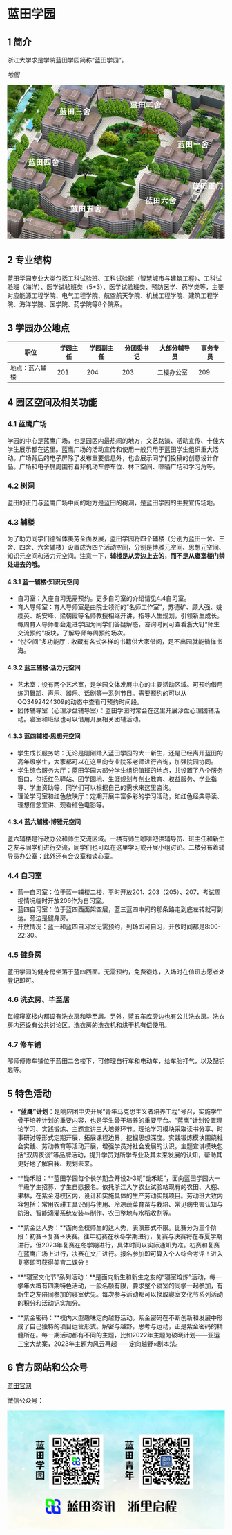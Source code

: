 # 蓝田学园

## 1 简介

浙江大学求是学院蓝田学园简称“蓝田学园”。

*地图*

![](../assets/lantian/map-about-lantian.webp)

## 2 专业结构

蓝田学园专业大类包括工科试验班、工科试验班（智慧城市与建筑工程）、工科试验班（海洋）、医学试验班类（5+3）、医学试验班类、预防医学、药学类等，主要对应能源工程学院、电气工程学院、航空航天学院、机械工程学院、建筑工程学院、海洋学院、医学院、药学院等8个院系。



## 3 学园办公地点

| 职位           | 学园主任 | 学园副主任 | 分团委书记 | 大部分辅导员 | 事务专员 |
| -------------- | -------- | ---------- | ---------- | ------------ | -------- |
| 地点：蓝六辅楼 | 201      | 204        | 203        | 二楼办公室   | 209      |



## 4 园区空间及相关功能

### 4.1 蓝鹰广场

学园的中心是蓝鹰广场，也是园区内最热闹的地方，文艺路演、活动宣传、十佳大学生展示都在这里。蓝鹰广场的活动宣传和使用一般只用于蓝田学生组织重大活动。广场背后的电子屏除了发布重要信息外，也会展示同学们投稿的创意设计作品。广场和电子屏周围有着非机动车停车位、林下空间、晾晒广场和学习角等。

### 4.2 树洞

蓝田的正门与蓝鹰广场中间的地方是蓝田的树洞，是蓝田学园的主要宣传场地。

### 4.3 辅楼

为了助力同学们德智体美劳全面发展，蓝田学园将四个辅楼（分别为蓝田一舍、三舍、四舍、六舍辅楼）设置成为四个活动空间，分别是博雅元空间、思想元空间、知识元空间和活力元空间。注意一下，**辅楼是从旁边上去的，而不是从寝室楼门禁处进去的哦。**

#### 4.3.1 蓝一辅楼·知识元空间

- 自习室：入座自习无需预约。更多自习室的介绍请见4.4自习室。
- 育人导师室：育人导师室是由院士领衔的“名师工作室”，苏德矿、顾大强、姚缨英、胡安峰、梁朝霞等名师教授相继开讲，指导人生规划，引领新生成长。每周育人导师都会走进学园为同学们答疑解惑，咨询时间可查看浙大钉“师生交流预约”板块，了解导师每周预约场次。
- “悦空间”多功能厅：收藏有各式各样的书籍供大家借阅，足不出园就能徜徉书海。

#### 4.3.2 蓝三辅楼·活力元空间

- 艺术室：设有两个艺术室，是学园文体发展中心的主要活动区域。可预约借用练习舞蹈、声乐、器乐、话剧等一系列节目。需要预约的可以从QQ3492424309的动态中查看可预约时间段。
- 团体辅导室（心理沙盘辅导室）：蓝田学园时常会在这里开展沙盘心理团辅活动。寝室和班级也可以借用开展相关团辅活动。

#### 4.3.3 蓝四辅楼·思想元空间

- 学生成长服务站：无论是刚刚踏入蓝田学园的大一新生，还是已经离开蓝田的高年级学生，大家都可以在这里向专业院系老师进行咨询，加强院园协同。
- 学生综合服务大厅：蓝田学园大部分学生组织值班的地点，共设置了八个服务窗口，包括红色驿站、团学园地、生涯规划与创业教育、权益服务、学业指导、学生资助等，同学们可以根据自己的需求来这里咨询。
- 理论学习室和红色放映厅：定期开展丰富多彩的学习活动，如红色经典导读、理想信念宣讲、观看红色电影等。

#### 4.3.4 蓝六辅楼·博雅元空间

蓝六辅楼是行政办公和师生交流区域。一楼有师生咖啡吧供辅导员、班主任和新生之友与同学们进行交流，同学们也可以在这里学习或开展小组讨论。二楼分布着辅导员办公室；此外还有会议室和谈心室。

### 4.4 自习室

- 蓝一自习室：位于蓝一辅楼二楼，平时开放201、203（205）、207，考试周视情况临时开放206作为自习室。
- 蓝四自习室：位于蓝四西面架空层，蓝三蓝四中间的那条路走到底左转就可到达。旁边是健身房。
- 开放情况：蓝一和蓝四自习室无需预约，到场即可自习，开放时间都是8:00-22:30。

### 4.5 健身房

蓝田学园的健身房坐落于蓝四西面。无需预约，免费锻炼，入场时在值班志愿者处登记即可。

### 4.6 洗衣房、毕至居

每幢寝室楼内都设有洗衣房和毕至居。另外，蓝五车库旁边也有公共洗衣房。洗衣房内还设有公共讨论区。洗衣房的洗衣机和烘干机有偿使用。

### 4.7 修车铺

邴师傅修车铺位于蓝田二舍楼下，可修理自行车和电动车，给车胎打气，以及配钥匙等。



## 5 特色活动

- **“蓝鹰”计划**：是响应团中央开展“青年马克思主义者培养工程”号召，实施学生骨干培养计划的重要内容，也是学生骨干培养的重要平台。“蓝鹰”计划设置理论学习、实践锻炼、主题宣讲三大培养环节。理论学习模块采取读书分享、时事研讨等形式定期开展，拓展课程边界，挖掘思想深度。实践锻炼模块围绕社会实践、劳动教育等活动开展，增强学员对社会发展的认识。主题宣讲模块包括“双周夜谈”等品牌活动，提升学员对所学专业及其未来发展的认知，帮助其更好地了解自我、规划未来。
- **锄禾班：**蓝田学园每个长学期会开设2-3期“锄禾班”，面向蓝田学园大一年级学生招募，学生自愿报名。依托浙江大学农业试验站现有的农田、大棚、果林，在紫金港校区内，设计和实施具体的生产劳动实践项目。劳动班大致内容包括：常用农耕工具识别与使用、冷凉蔬菜育苗与栽培、常见病虫害认知与防治、智能滴灌系统安装与制作、农田整地与水稻收割等。
-  **紫金达人秀：**面向全校师生的达人秀，表演形式不限。比赛分为三个阶段：初赛→复赛→决赛。往年初赛在秋冬学期进行，复赛与决赛将在春夏学期进行，但2023年复赛在冬学期进行，具体时间以实际通知为准。初赛和复赛在蓝鹰广场上进行，决赛在文广进行。报名参加即可算入个人综合考评！进入复赛即可获得美育二课分！

-  **“寝室文化节”系列活动：**是面向新生和新生之友的“寝室熔炼”活动，每一学年大概有四期特色活动，一般名额有限，要求整个寝室的同学一起参加，有新生之友陪同参加的寝室优先。每次参与活动都可以换取寝室文化节系列活动的积分和活动记实加分。

-  **紫金密码：**校内大型趣味定向越野活动。紫金密码在不断创新和发展中形成了自己独特的项目运营形式。解密与越野，思考与运动，正是紫金密码的精髓所在。每一期活动都有不同的主题，比如2022年主题为破晓计划——亚运三宝大劫案，2023年主题为风云再起——定向越野×剧本杀。



## 6 官方网站和公众号

[蓝田官网](https://lantian.zju.edu.cn)

微信公众号：

![](../assets/lantian/QRcodes-of-lantian.webp)
